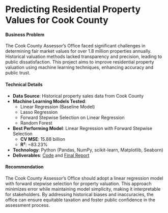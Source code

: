 # Predicting Residential Property Values for Cook County

#### Business Problem
The Cook County Assessor’s Office faced significant challenges in determining fair market values for over 1.8 million properties annually. Historical valuation methods lacked transparency and precision, leading to public dissatisfaction. This project aims to improve residential property valuation using machine learning techniques, enhancing accuracy and public trust.

#### Technical Details
- **Data Source**: Historical property sales data from Cook County
- **Machine Learning Models Tested**: 
  - Linear Regression (Baseline Model)
  - Lasso Regression
  - Forward Stepwise Selection on Linear Regression
  - Random Forest
- **Best Performing Model**: Linear Regression with Forward Stepwise Selection
  - **CV MSE**: 15.88 billion
  - **R²**: ~83.23%
- **Technology**: Python (Pandas, NumPy, scikit-learn, Matplotlib, Seaborn)
- **Deliverables**: [Code](https://github.com/javeriamalik06/Cook-County-Property-Valuation/blob/main/code.py) and [Final Report](https://github.com/javeriamalik06/Cook-County-Property-Valuation/blob/main/report.pdf)

#### Recommendation
The Cook County Assessor’s Office should adopt a linear regression model with forward stepwise selection for property valuation. This approach minimizes error while maintaining model simplicity, making it interpretable for stakeholders. By addressing historical biases and inaccuracies, the office can ensure equitable taxation and foster public confidence in the assessment process.
